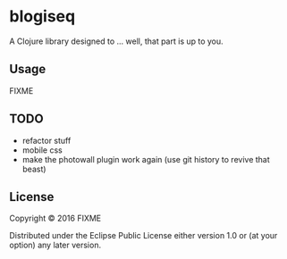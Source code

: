 # blogiseq

A Clojure library designed to ... well, that part is up to you.

## Usage

FIXME

## TODO
* refactor stuff
* mobile css
* make the photowall plugin work again (use git history to revive that beast)

## License

Copyright © 2016 FIXME

Distributed under the Eclipse Public License either version 1.0 or (at
your option) any later version.
